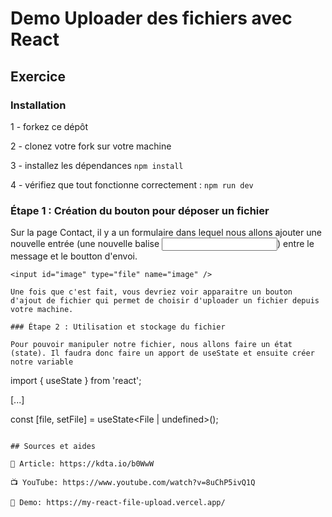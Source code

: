 # Demo Uploader des fichiers avec React

## Exercice 

### Installation
1 - forkez ce dépôt

2 - clonez votre fork sur votre machine

3 - installez les dépendances ```npm install```

4 - vérifiez que tout fonctionne correctement : ```npm run dev```

### Étape 1 : Création du bouton pour déposer un fichier

Sur la page Contact, il y a un formulaire dans lequel nous allons ajouter une nouvelle entrée (une nouvelle balise <input>) entre le message et le boutton d'envoi.
```
<input id="image" type="file" name="image" />

Une fois que c'est fait, vous devriez voir apparaitre un bouton d'ajout de fichier qui permet de choisir d'uploader un fichier depuis votre machine.

### Étape 2 : Utilisation et stockage du fichier

Pour pouvoir manipuler notre fichier, nous allons faire un état  (state). Il faudra donc faire un apport de useState et ensuite créer notre variable

```
import { useState } from 'react';

[...]

const [file, setFile] = useState<File | undefined>();
```

## Sources et aides 

📝 Article: https://kdta.io/b0WwW

📺 YouTube: https://www.youtube.com/watch?v=8uChP5ivQ1Q

🚀 Demo: https://my-react-file-upload.vercel.app/
